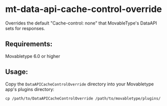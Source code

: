 # mt-data-api-cache-control-override
Overrides the default "Cache-control: none" that MovableType's DataAPI sets for responses.

## Requirements:
Movabletype 6.0 or higher

## Usage:
Copy the `DataAPICacheControlOverride` directory into your Movabletype app's plugins directory:

`cp /path/to/DataAPICacheControlOverride /path/to/movabletype/plugins/`
